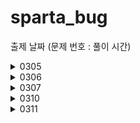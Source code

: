 # sparta_bug


출제 날짜
(문제 번호 : 풀이 시간)
<details>
<summary>
0305
</summary>
2072. 홀수만 더하기 : 0305 
  
2071. 평균값 구하기 : 0305
        
1983. 조교의 성적 매기기 : 0305 ~ 0306 16:28
        
1959. 두 개의 숫자열 : 0306 15:58 ~ 17:25 
</details>

<details>
<summary>
0306
</summary>
1945. 간단한 소인수분해 : 0307 03:45 ~ 04:35

1288. 새로운 불면증 치료법 : 0306 17:36~18:00, 21:04 ~ 21:53
      
2805. 농작물 수확하기 : 0307 04:47 ~ 04:59, 05:15 ~ 05:45, 16:?? ~ 17:27
        
1289. 원재의 메모리 복구하기 : 0308 20:21~21:53
</details>

<details>
<summary>
0307
</summary>
20396. 돌뒤집기게임1 : 0310 14:11 ~ 15:58
  
20397. 돌뒤집기게임2 : 0310 16:31~ 17:20 , 0311 14:00
         
1974. 스도쿠검증 :
        

</details>

<details>
<summary>
0310
</summary>
5789. 현주의 상자바꾸기 : 0310 11:? ~12:25
  
12004. 구구단1 :
         
4615.재미있는 오셀로 게임 :

1220. Magnetic :
        

</details>

<details>
<summary>
0311
</summary>
9490. 풍선팡:
  
16268. 풍선팡2:
         
10760. 우주선 착륙

9489. 고대유적:
        

</details>
